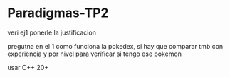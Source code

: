# Paradigmas-TP2

veri
ej1 ponerle la justificacion

pregutna en el 1 como funciona la pokedex, si hay que comparar tmb con experiencia y por nivel para verificar si tengo ese pokemon

usar C++ 20+